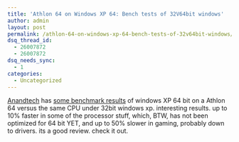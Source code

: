 ```yaml
---
title: 'Athlon 64 on Windows XP 64: Bench tests of 32V64bit windows'
author: admin
layout: post
permalink: /athlon-64-on-windows-xp-64-bench-tests-of-32v64bit-windows/
dsq_thread_id:
  - 26007872
  - 26007872
dsq_needs_sync:
  - 1
categories:
  - Uncategorized
---
```

[Anandtech][1] has [some benchmark results][2] of windows XP 64 bit on a Athlon 64 versus the same CPU under 32bit windows xp. interesting results. up to 10% faster in some of the processor stuff, which, BTW, has not been optimized for 64 bit YET, and up to&nbsp;50% slower in gaming, probably down to drivers. its a good review. check it out.

 [1]: http://www.anandtech.com
 [2]: http://www.anandtech.com/systems/showdoc.html?i=1961